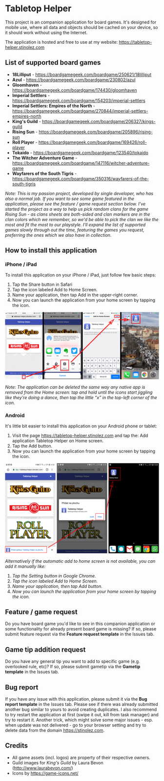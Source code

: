 # Tabletop Helper
This project is an companion application for board games. It's designed for mobile use, where all data and objects should be cached on your device, so it should work without using the Internet.

The application is hosted and free to use at my website: <https://tabletop-helper.stinolez.com>

## List of supported board games

* **18Lilliput** - <https://boardgamegeek.com/boardgame/250621/18lilliput>
* **Azul** - <https://boardgamegeek.com/boardgame/230802/azul>
* **Gloomhaven** - <https://boardgamegeek.com/boardgame/174430/gloomhaven>
* **Imperial Settlers** - <https://boardgamegeek.com/boardgame/154203/imperial-settlers>
* **Imperial Settlers: Empires of the North** - <https://boardgamegeek.com/boardgame/270844/imperial-settlers-empires-north>
* **King's Guild** - <https://boardgamegeek.com/boardgame/206327/kings-guild>
* **Rising Sun** - <https://boardgamegeek.com/boardgame/205896/rising-sun>
* **Roll Player** - <https://boardgamegeek.com/boardgame/169426/roll-player>
* **Tokaido** - <https://boardgamegeek.com/boardgame/123540/tokaido>
* **The Witcher Adventure Game** - <https://boardgamegeek.com/boardgame/147116/witcher-adventure-game>
* **Wayfarers of the South Tigris** - <https://boardgamegeek.com/boardgame/350316/wayfarers-of-the-south-tigris>

*Note: This is my passion project, developed by single developer, who has also a normal job. If you want to see some game featured in the application, please see the feature / game request section below. I've started the project as a way to help us pick random clans for the game Rising Sun - as clans sheets are both-sided and clan markers are in the clan colors which we remember, so we'd be able to pick the clan we like the most and fit the most to our playstyle. I'll expand the list of supported games slowly through out the time, featuring the games you request, preferring the ones which we also have in collection.*

## How to install this application

### iPhone / iPad
To install this application on your iPhone / iPad, just follow few basic steps:
1. Tap the Share button in Safari
2. Tap the icon labeled Add to Home Screen.
3. Name your application, then tap Add in the upper-right corner.
4. Now you can launch the application from your home screen by tapping the icon.

![How to install iOS](../__doc/ios_install.png "How to install on iOS.")

*Note:  The application can be deleted the same way any native app is removed from the Home screen: tap and hold until the icons start jiggling like they’re doing a dance, then tap the little “x” in the top-left corner of the icon.*

### Android
It's little bit easier to install this application on your Android phone or tablet:
1. Visit the page <https://tabletop-helper.stinolez.com> and tap the: Add application Tabletop Helper on Home screen.
2. Tap the Add button.
3. Now you can launch the application from your home screen by tapping the icon.

![How to install Android](../__doc/android_install.png "How to install on Android.")

*Alternatively if the automatic add to home screen is not available, you can add it manually like:*
1. *Tap the Setting button in Google Chrome.*
2. *Tap the icon labeled Add to Home Screen.*
3. *Name your application, then tap Add button.*
4. *Now you can launch the application from your home screen by tapping the icon.*

## Feature / game request
Do you have board game you'd like to see in this companion application or some functionality for already present board game is missing? If so, please submit feature request via the **Feature request template** in the Issues tab.

## Game tip addition request
Do you have any general tip you want to add to specific game (e.g. overlooked rule, etc)? If so, please submit gametip via the **Gametip template** in the Issues tab.

## Bug report
If you have any issue with this application, please submit it via the **Bug report template** in the Issues tab.
Please see if there was already submitted another bug similar to yours to avoid creating duplicates. I also recommend to try restart the application at first (swipe it out, kill from task manager) and try to restart it. Another trick, which might solve some major issues - esp. when update was not delivered - go to your browser setting and try to delete data from the domain <https://stinolez.com>.

## Credits
* All game assets (incl. logos) are property of their respective owners.
* Guild images for *King's Guild* by Laura Bevon (<http://www.laurabevon.com/>)
* Icons by <https://game-icons.net/>
